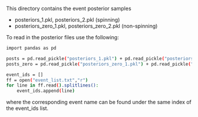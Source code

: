 This directory contains the event posterior samples
* posteriors_1.pkl, posteriors_2.pkl (spinning)
* posteriors_zero_1.pkl, posteriors_zero_2.pkl (non-spinning) 


To read in the posterior files use the following:

```bash
import pandas as pd

posts = pd.read_pickle("posteriors_1.pkl") + pd.read_pickle("posteriors_2.pkl")
posts_zero = pd.read_pickle("posteriors_zero_1.pkl") + pd.read_pickle("posteriors_zero_2.pkl")

event_ids = []
ff = open("event_list.txt","r")
for line in ff.read().splitlines():
    event_ids.append(line)
```

where the corresponding	event name can be found	under the same index of the event_ids list.